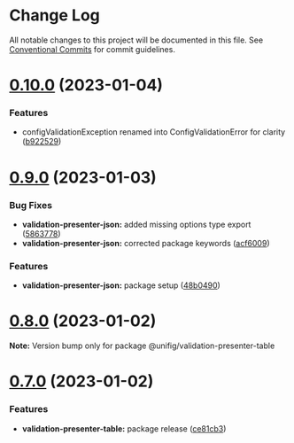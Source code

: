 # Change Log

All notable changes to this project will be documented in this file.
See [Conventional Commits](https://conventionalcommits.org) for commit guidelines.

# [0.10.0](https://github.com/Matii96/unifig/compare/v0.9.0...v0.10.0) (2023-01-04)

### Features

- configValidationException renamed into ConfigValidationError for clarity ([b922529](https://github.com/Matii96/unifig/commit/b9225290106f689a006f88fac84d8ed72fe18ba5))

# [0.9.0](https://github.com/Matii96/unifig/compare/v0.8.0...v0.9.0) (2023-01-03)

### Bug Fixes

- **validation-presenter-json:** added missing options type export ([5863778](https://github.com/Matii96/unifig/commit/58637784b2beb714d66876cdb856df306e4d1a7f))
- **validation-presenter-json:** corrected package keywords ([acf6009](https://github.com/Matii96/unifig/commit/acf6009e5ebb0802de12a09288b7e943c90c0df4))

### Features

- **validation-presenter-json:** package setup ([48b0490](https://github.com/Matii96/unifig/commit/48b04900a2dab22771d5500364e95db8fe8615b2))

# [0.8.0](https://github.com/Matii96/unifig/compare/v0.7.0...v0.8.0) (2023-01-02)

**Note:** Version bump only for package @unifig/validation-presenter-table

# [0.7.0](https://github.com/Matii96/unifig/compare/v0.6.1...v0.7.0) (2023-01-02)

### Features

- **validation-presenter-table:** package release ([ce81cb3](https://github.com/Matii96/unifig/commit/ce81cb34842ffc1b8941708dcbcdb43ed5b9470b))
